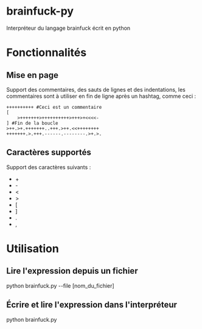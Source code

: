 # brainfuck-py
Interpréteur du langage brainfuck écrit en python
# Fonctionnalités
## Mise en page
Support des commentaires, des sauts de lignes
et des indentations,
les commentaires sont à utiliser en fin de ligne
après un hashtag, comme ceci :
```
++++++++++ #Ceci est un commentaire
[
    >+++++++>++++++++++>+++>+<<<<-
] #Fin de la boucle
>++.>+.+++++++..+++.>++.<<++++++++
+++++++.>.+++.------.--------.>+.>.
```
## Caractères supportés
Support des caractères suivants :
 - \+
 - \-
 - <
 - \>
 - [
 - ]
 - .
 - ,
# Utilisation
## Lire l'expression depuis un fichier
python brainfuck.py --file [nom_du_fichier]
## Écrire et lire l'expression dans l'interpréteur
python brainfuck.py
